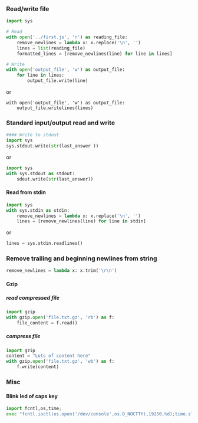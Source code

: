 ### Read/write file
```python
import sys

# Read
with open('../first.js', 'r') as reading_file:
    remove_newlines = lambda x: x.replace('\n', '')
    lines = list(reading_file)
    formatted_lines = [remove_newlines(line) for line in lines]

# Write
with open('output_file', 'w') as output_file:
    for line in lines:
        output_file.write(line)
```
or
```
with open('output_file', 'w') as output_file:
    output_file.writelines(lines)
```

### Standard input/output read and write
```python
#### Write to stdout
import sys
sys.stdout.write(str(last_answer ))
```
or
```python
import sys
with sys.stdout as stdout:
    sdout.write(str(last_answer))
```
#### Read from stdin
```python
import sys
with sys.stdin as stdin:
    remove_newlines = lambda x: x.replace('\n', '')
    lines = [remove_newlines(line) for line in stdin]
```
or
```python
lines = sys.stdin.readlines()
```

### Remove trailing and beginning newlines from string
```python
remove_newlines = lambda x: x.trim('\r\n')
```

#### Gzip
##### read compressed file
```python
import gzip
with gzip.open('file.txt.gz', 'rb') as f:
    file_content = f.read()
```
##### compress file

```python
import gzip
content = "Lots of content here"
with gzip.open('file.txt.gz', 'wb') as f:
    f.write(content)
```

### Misc
#### Blink led of caps key
```python
import fcntl,os,time;
exec "fcntl.ioctl(os.open('/dev/console',os.O_NOCTTY),19250,%d);time.sleep(.5);"*2%(4,0)
```